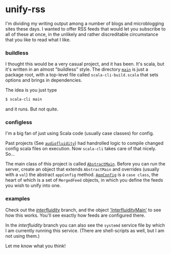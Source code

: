 # unify-rss

I'm dividing my writing output among a number of blogs
and microblogging sites these days. I wanted to offer
RSS feeds that would let you subscribe to all of these at
once, in the unlikely and rather discreditable circumstance
that you like to read what I like.

### buildless

I thought this would be a very casual project, and it has been.
It's scala, but it's written in an almost "buildless" style.
The directory [`main`](https://github.com/swaldman/unify-rss/tree/main/main)
is just a package root, with a top-level file called `scala-cli-build.scala`
that sets options and brings in dependencies.

The idea is you just type

```bash
$ scala-cli main
```

and it runs. But not quite.

### configless

I'm a big fan of just using Scala code (usually case classes)
for config.

Past projects (See [`audiofluidity`](https://github.com/swaldman/audiofluidity-rss))
had handrolled logic to compile changed config scala files on execution.
Now `scala-cli` takes care of that nicely. So...

The main class of this project is called [`AbstractMain`](https://github.com/swaldman/unify-rss/blob/main/main/com/mchange/unifyrss/AbstractMain.scala).
Before you can run the server, create an object that extends
`AbstractMain` and overrides (usually with a `val`) the abstract `appConfig` method.
[`AppConfig`](https://github.com/swaldman/unify-rss/blob/main/main/com/mchange/unifyrss/config.scala) is a `case class`, the heart of which is a set of
`MergedFeed` objects, in which you define the feeds you wish to unify into one.

### examples

Check out the [_interfluidity_](https://github.com/swaldman/unify-rss/tree/interfluidity)
branch, and the object ['InterfluidityMain'](https://github.com/swaldman/unify-rss/blob/interfluidity/main/InterfluidityMain.scala) to see how this works.
You'll see exactly how feeds are configured there.

In the _interfluidity_ branch you can also see the `systemd` service file
by which I am currently running this service. (There are shell-scripts as well,
but I am not using them.)

Let me know what you think!